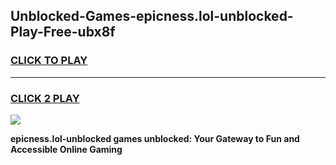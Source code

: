 
## Unblocked-Games-epicness.lol-unblocked-Play-Free-ubx8f
<h3>
<a href="https://premium76.site?title=epicness.lol-unblocked&ref=18A1">CLICK TO PLAY</a></h3>
<hr>

<h3>
<a href="https://premium76.site?title=epicness.lol-unblocked&ref=18A1">CLICK 2 PLAY</a>
  
</h3>

<a href="https://premium76.site?title=epicness.lol-unblocked&ref=18A1"><img src="https://clearcache.store/games.png"></a>


**epicness.lol-unblocked games unblocked: Your Gateway to Fun and Accessible Online Gaming**
